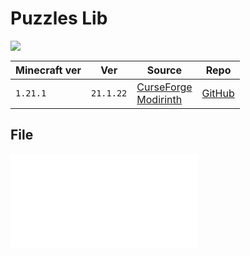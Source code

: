 # Puzzles Lib

![](https://i.imgur.com/4htIK3r.png)

| Minecraft ver | Ver       | Source                                                                                                                   | Repo                                          |
| ------------- | --------- | ------------------------------------------------------------------------------------------------------------------------ | --------------------------------------------- |
| `1.21.1`      | `21.1.22` | [CurseForge](https://www.curseforge.com/minecraft/mc-mods/puzzles-lib)<br>[Modirinth](https://modrinth.com/mod/puzzles-lib) | [GitHub](https://github.com/Fuzss/puzzleslib) |

## File
![PuzzlesLib-v21.1.22-1.21.1-NeoForge](../src/mods/PuzzlesLib-v21.1.22-1.21.1-NeoForge.jar)